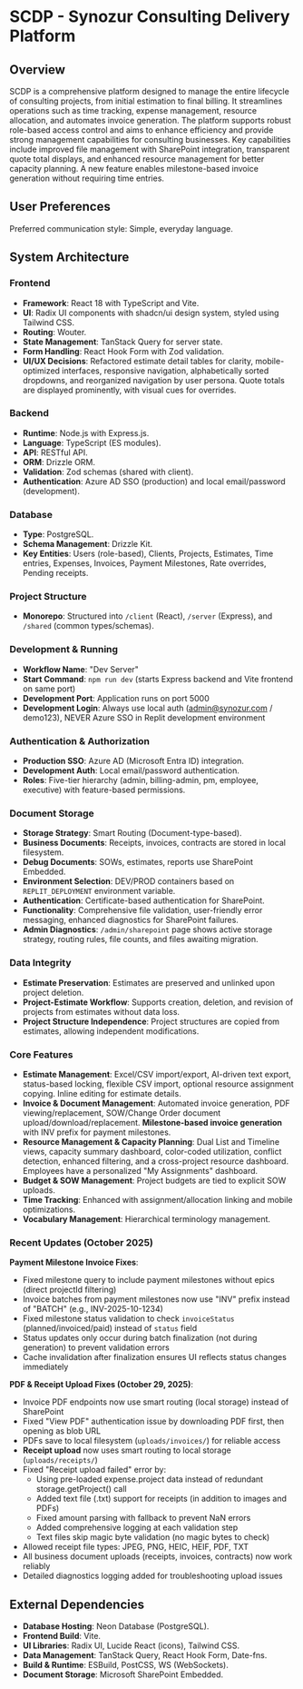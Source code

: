 # SCDP - Synozur Consulting Delivery Platform

## Overview
SCDP is a comprehensive platform designed to manage the entire lifecycle of consulting projects, from initial estimation to final billing. It streamlines operations such as time tracking, expense management, resource allocation, and automates invoice generation. The platform supports robust role-based access control and aims to enhance efficiency and provide strong management capabilities for consulting businesses. Key capabilities include improved file management with SharePoint integration, transparent quote total displays, and enhanced resource management for better capacity planning. A new feature enables milestone-based invoice generation without requiring time entries.

## User Preferences
Preferred communication style: Simple, everyday language.

## System Architecture

### Frontend
- **Framework**: React 18 with TypeScript and Vite.
- **UI**: Radix UI components with shadcn/ui design system, styled using Tailwind CSS.
- **Routing**: Wouter.
- **State Management**: TanStack Query for server state.
- **Form Handling**: React Hook Form with Zod validation.
- **UI/UX Decisions**: Refactored estimate detail tables for clarity, mobile-optimized interfaces, responsive navigation, alphabetically sorted dropdowns, and reorganized navigation by user persona. Quote totals are displayed prominently, with visual cues for overrides.

### Backend
- **Runtime**: Node.js with Express.js.
- **Language**: TypeScript (ES modules).
- **API**: RESTful API.
- **ORM**: Drizzle ORM.
- **Validation**: Zod schemas (shared with client).
- **Authentication**: Azure AD SSO (production) and local email/password (development).

### Database
- **Type**: PostgreSQL.
- **Schema Management**: Drizzle Kit.
- **Key Entities**: Users (role-based), Clients, Projects, Estimates, Time entries, Expenses, Invoices, Payment Milestones, Rate overrides, Pending receipts.

### Project Structure
- **Monorepo**: Structured into `/client` (React), `/server` (Express), and `/shared` (common types/schemas).

### Development & Running
- **Workflow Name**: "Dev Server"
- **Start Command**: `npm run dev` (starts Express backend and Vite frontend on same port)
- **Development Port**: Application runs on port 5000
- **Development Login**: Always use local auth (admin@synozur.com / demo123), NEVER Azure SSO in Replit development environment

### Authentication & Authorization
- **Production SSO**: Azure AD (Microsoft Entra ID) integration.
- **Development Auth**: Local email/password authentication.
- **Roles**: Five-tier hierarchy (admin, billing-admin, pm, employee, executive) with feature-based permissions.

### Document Storage
- **Storage Strategy**: Smart Routing (Document-type-based).
- **Business Documents**: Receipts, invoices, contracts are stored in local filesystem.
- **Debug Documents**: SOWs, estimates, reports use SharePoint Embedded.
- **Environment Selection**: DEV/PROD containers based on `REPLIT_DEPLOYMENT` environment variable.
- **Authentication**: Certificate-based authentication for SharePoint.
- **Functionality**: Comprehensive file validation, user-friendly error messaging, enhanced diagnostics for SharePoint failures.
- **Admin Diagnostics**: `/admin/sharepoint` page shows active storage strategy, routing rules, file counts, and files awaiting migration.

### Data Integrity
- **Estimate Preservation**: Estimates are preserved and unlinked upon project deletion.
- **Project-Estimate Workflow**: Supports creation, deletion, and revision of projects from estimates without data loss.
- **Project Structure Independence**: Project structures are copied from estimates, allowing independent modifications.

### Core Features
- **Estimate Management**: Excel/CSV import/export, AI-driven text export, status-based locking, flexible CSV import, optional resource assignment copying. Inline editing for estimate details.
- **Invoice & Document Management**: Automated invoice generation, PDF viewing/replacement, SOW/Change Order document upload/download/replacement. **Milestone-based invoice generation** with INV prefix for payment milestones.
- **Resource Management & Capacity Planning**: Dual List and Timeline views, capacity summary dashboard, color-coded utilization, conflict detection, enhanced filtering, and a cross-project resource dashboard. Employees have a personalized "My Assignments" dashboard.
- **Budget & SOW Management**: Project budgets are tied to explicit SOW uploads.
- **Time Tracking**: Enhanced with assignment/allocation linking and mobile optimizations.
- **Vocabulary Management**: Hierarchical terminology management.

### Recent Updates (October 2025)
**Payment Milestone Invoice Fixes**:
- Fixed milestone query to include payment milestones without epics (direct projectId filtering)
- Invoice batches from payment milestones now use "INV" prefix instead of "BATCH" (e.g., INV-2025-10-1234)
- Fixed milestone status validation to check `invoiceStatus` (planned/invoiced/paid) instead of `status` field
- Status updates only occur during batch finalization (not during generation) to prevent validation errors
- Cache invalidation after finalization ensures UI reflects status changes immediately

**PDF & Receipt Upload Fixes (October 29, 2025)**:
- Invoice PDF endpoints now use smart routing (local storage) instead of SharePoint
- Fixed "View PDF" authentication issue by downloading PDF first, then opening as blob URL
- PDFs save to local filesystem (`uploads/invoices/`) for reliable access
- **Receipt upload** now uses smart routing to local storage (`uploads/receipts/`)
- Fixed "Receipt upload failed" error by:
  - Using pre-loaded expense.project data instead of redundant storage.getProject() call
  - Added text file (.txt) support for receipts (in addition to images and PDFs)
  - Fixed amount parsing with fallback to prevent NaN errors
  - Added comprehensive logging at each validation step
  - Text files skip magic byte validation (no magic bytes to check)
- Allowed receipt file types: JPEG, PNG, HEIC, HEIF, PDF, TXT
- All business document uploads (receipts, invoices, contracts) now work reliably
- Detailed diagnostics logging added for troubleshooting upload issues

## External Dependencies

- **Database Hosting**: Neon Database (PostgreSQL).
- **Frontend Build**: Vite.
- **UI Libraries**: Radix UI, Lucide React (icons), Tailwind CSS.
- **Data Management**: TanStack Query, React Hook Form, Date-fns.
- **Build & Runtime**: ESBuild, PostCSS, WS (WebSockets).
- **Document Storage**: Microsoft SharePoint Embedded.